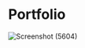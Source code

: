 # Portfolio
 
![Screenshot (5604)](https://github.com/anubhav7747/Portfolio/assets/77168708/ad86abd9-55e1-4e1f-9d7a-5bb9098436e1)
